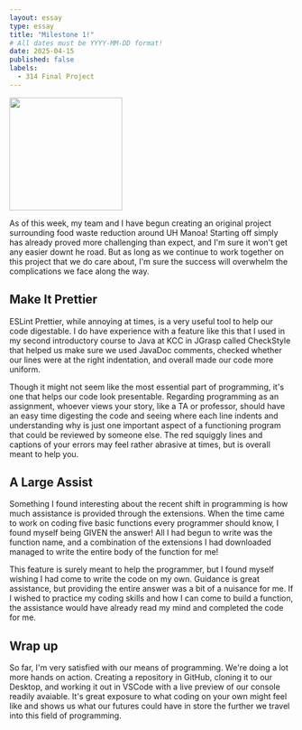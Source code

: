 ```yaml
---
layout: essay
type: essay
title: "Milestone 1!"
# All dates must be YYYY-MM-DD format!
date: 2025-04-15
published: false
labels:
  - 314 Final Project
---
```


<img width="200px" class="rounded float-start pe-4" src="">

As of this week, my team and I have begun creating an original project surrounding food waste reduction around UH Manoa! Starting off simply has already proved more challenging than expect, and I'm sure it won't get any easier downt he road. But as long as we continue to work together on this project that we do care about, I'm sure the success will overwhelm the complications we face along the way.


## Make It Prettier

ESLint Prettier, while annoying at times, is a very useful tool to help our code digestable. I do have experience with a feature like this that I used in my second introductory course to Java at KCC in JGrasp called CheckStyle that helped us make sure we used JavaDoc comments, checked whether our lines were at the right indentation, and overall made our code more uniform. 

Though it might not seem like the most essential part of programming, it's one that helps our code look presentable. Regarding programming as an assignment, whoever views your story, like a TA or professor, should have an easy time digesting the code and seeing where each line indents and understanding why is just one important aspect of a functioning program that could be reviewed by someone else. The red squiggly lines and captions of your errors may feel rather abrasive at times, but is overall meant to help you.

  
## A Large Assist

Something I found interesting about the recent shift in programming is how much assistance is provided through the extensions. When the time came to work on coding five basic functions every programmer should know, I found myself being GIVEN the answer! All I had begun to write was the function name, and a combination of the extensions I had downloaded managed to write the entire body of the function for me!

This feature is surely meant to help the programmer, but I found myself wishing I had come to write the code on my own. Guidance is great assistance, but providing the entire answer was a bit of a nuisance for me. If I wished to practice my coding skills and how I can come to build a function, the assistance would have already read my mind and completed the code for me.


## Wrap up

So far, I'm very satisfied with our means of programming. We're doing a lot more hands on action. Creating a repository in GitHub, cloning it to our Desktop, and working it out in VSCode with a live preview of our console readily avaiable. It's great exposure to what coding on your own might feel like and shows us what our futures could have in store the further we travel into this field of programming.
